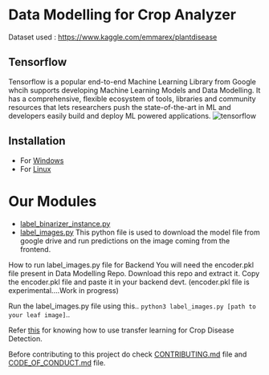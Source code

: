 # <strong>Data Modelling for Crop Analyzer</strong>
Dataset used : https://www.kaggle.com/emmarex/plantdisease

## Tensorflow
Tensorflow is a popular end-to-end Machine Learning Library from Google whcih supports developing Machine Learning Models and Data Modelling. It has a comprehensive, flexible ecosystem of tools, libraries and community resources that lets researchers push the state-of-the-art in ML and developers easily build and deploy ML powered applications.
![tensorflow](https://user-images.githubusercontent.com/43414928/76705997-45680400-670a-11ea-8493-7acc393ebcb8.png)

## Installation
-   For [Windows](https://github.com/CropAi/Data-Modeling/blob/master/docs/TensorFlowWindows.md)
-   For [Linux](https://github.com/CropAi/Data-Modeling/blob/master/docs/TensorFlowLinux.md)

# Our Modules
-   [label_binarizer_instance.py](https://github.com/CropAi/Data-Modeling/blob/master/modules/label_binarizer_instance.py)
-   [label_images.py](https://github.com/CropAi/Data-Modeling/blob/master/label_images.py)
  This python file is used to download the model file from google drive and run predictions on the image coming from the       frontend.  
  
   How to run label_images.py file for Backend
   You will need the encoder.pkl file present in Data Modelling Repo.
   Download this repo and extract it. Copy the encoder.pkl file and paste it in your backend devt. (encoder.pkl file is          experimental....Work in progress)

   Run the label_images.py file using this.. 
   `python3 label_images.py [path to your leaf image]`..

Refer [this](https://github.com/CropAi/Data-Modeling/blob/master/docs/transfer_learning.md) for knowing how to use transfer learning for Crop Disease Detection. 

Before contributing to this project do check [CONTRIBUTING.md](https://github.com/CropAi/Data-Modeling/blob/master/docs/CONTRIBUTING.md) file and [CODE_OF_CONDUCT.md](https://github.com/CropAi/Data-Modeling/blob/master/docs/CODE_OF_CONDUCT.md) file.

